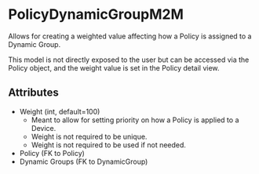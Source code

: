 # PolicyDynamicGroupM2M

Allows for creating a weighted value affecting how a Policy is assigned to a Dynamic Group.

This model is not directly exposed to the user but can be accessed via the Policy object, and the weight value is set in the Policy detail view.

## Attributes

* Weight (int, default=100)
    * Meant to allow for setting priority on how a Policy is applied to a Device.
    * Weight is not required to be unique.
    * Weight is not required to be used if not needed.
* Policy (FK to Policy)
* Dynamic Groups (FK to DynamicGroup)
